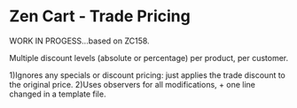 # Zen Cart - Trade Pricing
WORK IN PROGESS...based on ZC158.

Multiple discount levels (absolute or percentage) per product, per customer.

1)Ignores any specials or discount pricing: just applies the trade discount to the original price.
2)Uses observers for all modifications, + one line changed in a template file.

